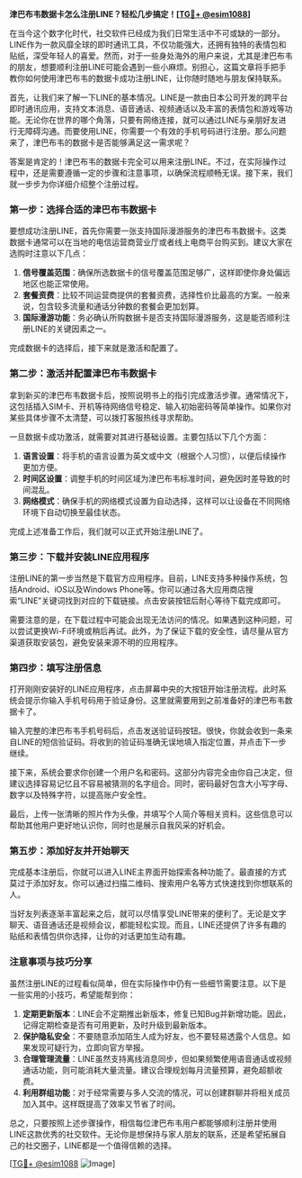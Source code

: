 **津巴布韦数据卡怎么注册LINE？轻松几步搞定！[[TG💪+ @esim1088](https://t.me/s/esim1088)]**

在当今这个数字化时代，社交软件已经成为我们日常生活中不可或缺的一部分。LINE作为一款风靡全球的即时通讯工具，不仅功能强大，还拥有独特的表情包和贴纸，深受年轻人的喜爱。然而，对于一些身处海外的用户来说，尤其是津巴布韦的朋友，想要顺利注册LINE可能会遇到一些小麻烦。别担心，这篇文章将手把手教你如何使用津巴布韦的数据卡成功注册LINE，让你随时随地与朋友保持联系。

首先，让我们来了解一下LINE的基本情况。LINE是一款由日本公司开发的跨平台即时通讯应用，支持文本消息、语音通话、视频通话以及丰富的表情包和游戏等功能。无论你在世界的哪个角落，只要有网络连接，就可以通过LINE与亲朋好友进行无障碍沟通。而要使用LINE，你需要一个有效的手机号码进行注册。那么问题来了，津巴布韦的数据卡是否能够满足这一需求呢？

答案是肯定的！津巴布韦的数据卡完全可以用来注册LINE。不过，在实际操作过程中，还是需要遵循一定的步骤和注意事项，以确保流程顺畅无误。接下来，我们就一步步为你详细介绍整个注册过程。

### 第一步：选择合适的津巴布韦数据卡

要想成功注册LINE，首先你需要一张支持国际漫游服务的津巴布韦数据卡。这类数据卡通常可以在当地的电信运营商营业厅或者线上电商平台购买到。建议大家在选购时注意以下几点：

1. **信号覆盖范围**：确保所选数据卡的信号覆盖范围足够广，这样即使你身处偏远地区也能正常使用。
2. **套餐资费**：比较不同运营商提供的套餐资费，选择性价比最高的方案。一般来说，包含较多流量和通话分钟数的套餐会更加划算。
3. **国际漫游功能**：务必确认所购数据卡是否支持国际漫游服务，这是能否顺利注册LINE的关键因素之一。

完成数据卡的选择后，接下来就是激活和配置了。

### 第二步：激活并配置津巴布韦数据卡

拿到新买的津巴布韦数据卡后，按照说明书上的指引完成激活步骤。通常情况下，这包括插入SIM卡、开机等待网络信号稳定、输入初始密码等简单操作。如果你对某些具体步骤不太清楚，可以拨打客服热线寻求帮助。

一旦数据卡成功激活，就需要对其进行基础设置。主要包括以下几个方面：

1. **语言设置**：将手机的语言设置为英文或中文（根据个人习惯），以便后续操作更加方便。
2. **时间区设置**：调整手机的时间区域为津巴布韦标准时间，避免因时差导致的时间混乱。
3. **网络模式**：确保手机的网络模式设置为自动选择，这样可以让设备在不同网络环境下自动切换至最佳状态。

完成上述准备工作后，我们就可以正式开始注册LINE了。

### 第三步：下载并安装LINE应用程序

注册LINE的第一步当然是下载官方应用程序。目前，LINE支持多种操作系统，包括Android、iOS以及Windows Phone等。你可以通过各大应用商店搜索“LINE”关键词找到对应的下载链接。点击安装按钮后耐心等待下载完成即可。

需要注意的是，在下载过程中可能会出现无法访问的情况。如果遇到这种问题，可以尝试更换Wi-Fi环境或稍后再试。此外，为了保证下载的安全性，请尽量从官方渠道获取安装包，避免安装来源不明的应用程序。

### 第四步：填写注册信息

打开刚刚安装好的LINE应用程序，点击屏幕中央的大按钮开始注册流程。此时系统会提示你输入手机号码用于验证身份。这里就需要用到之前准备好的津巴布韦数据卡了。

输入完整的津巴布韦手机号码后，点击发送验证码按钮。很快，你就会收到一条来自LINE的短信验证码。将收到的验证码准确无误地填入指定位置，并点击下一步继续。

接下来，系统会要求你创建一个用户名和密码。这部分内容完全由你自己决定，但建议选择容易记忆且不容易被猜测的名字组合。同时，密码最好包含大小写字母、数字以及特殊字符，以提高账户安全性。

最后，上传一张清晰的照片作为头像，并填写个人简介等相关资料。这些信息可以帮助其他用户更好地认识你，同时也是展示自我风采的好机会。

### 第五步：添加好友并开始聊天

完成基本注册后，你就可以进入LINE主界面开始探索各种功能了。最直接的方式莫过于添加好友。你可以通过扫描二维码、搜索用户名等方式快速找到你想联系的人。

当好友列表逐渐丰富起来之后，就可以尽情享受LINE带来的便利了。无论是文字聊天、语音通话还是视频会议，都能轻松实现。而且，LINE还提供了许多有趣的贴纸和表情包供你选择，让你的对话更加生动有趣。

### 注意事项与技巧分享

虽然注册LINE的过程看似简单，但在实际操作中仍有一些细节需要注意。以下是一些实用的小技巧，希望能帮到你：

1. **定期更新版本**：LINE会不定期推出新版本，修复已知Bug并新增功能。因此，记得定期检查是否有可用更新，及时升级到最新版本。
2. **保护隐私安全**：不要随意添加陌生人成为好友，也不要轻易透露个人信息。如果发现可疑行为，立即向官方举报。
3. **合理管理流量**：LINE虽然支持离线消息同步，但如果频繁使用语音通话或视频通话功能，则可能消耗大量流量。建议合理规划每月流量预算，避免超额收费。
4. **利用群组功能**：对于经常需要与多人交流的情况，可以创建群聊并将相关成员加入其中。这样既提高了效率又节省了时间。

总之，只要按照上述步骤操作，相信每位津巴布韦用户都能够顺利注册并使用LINE这款优秀的社交软件。无论你是想保持与家人朋友的联系，还是希望拓展自己的社交圈子，LINE都是一个值得信赖的选择。

[[TG💪+ @esim1088](https://t.me/s/esim1088) ![Image](https://i.postimg.cc/4NQfJmqS/Snipaste-2025-05-13-00-14-12.png)]